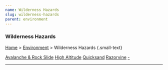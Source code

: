 ```yaml
---
name: Wilderness Hazards
slug: wilderness-hazards
parent: environment
---
```

### Wilderness Hazards
[Home](dm-operations-center) > [Environment](environment-menu) > Wilderness Hazards {.small-text}

<div class="menu-container">
    <a href="avalanche-and-rock-slide">Avalanche & Rock Slide</a>
    <a href="high-altitude">High Altitude</a>
    <a href="quicksand">Quicksand</a>
    <a href="razorvine">Razorvine</a>
    <a href=".">-</a>
</div>
<hr/>

